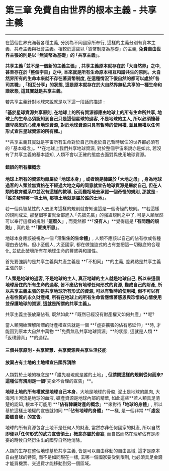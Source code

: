 # 第三章 免費自由世界的根本主義 - 共享主義

---

在這個世界充滿著各種主義, 分別為不同國家所奉行, 這樣的主義分別有資本主義、共產主義與社會主義。相較於這些以 ｢貨幣制度為基礎」的主義, **免費自由世界主張的則是以 ｢無貨幣為基礎」的 ｢共享主義」。**

**共享主義 ｢並不是一個新的主義主張」, 共享主義原本就存在於 **｢**大自然界**」**之中, 甚至存在於 **｢**整個宇宙**」**之中, 本來就是所有生命原本相互和諧共生的原則。**大自然界所有的生命**本來就不存在著貨幣制度**, 在這種情況下很自然的都可以處於**｢各司其職」**,** ｢相互分享」**的狀態, 這是**原本就存在於大自然界無私共享的一種生命和諧狀態, 這其實就是共享主義。**

若共享主義針對地球來說就是以下這一段話的描述 :

｢**基於星球資源共享原則, 在地球上的所有資源都應由地球上的所有生命所共享, 地球上的生命必須認知到自己只是這個星球的過客, 不是地球的主人, 所以必須懷著謙卑感恩的心使用地球資源, 對於地球資源只具有暫時的使用權, 並且無權以任何形式宣告星球資源的所有權。**」

**共享主義其實就是宇宙所有生命對於自己所處於自己暫時居住的世界都必須有的 ｢基本概念」。**在地球上我們共享地球資源, 對於整個宇宙來說亦是如此, 若沒有了共享主義的基本認知, 人類不會以正確的態度去面對與使用地球資源。

#### 錯誤的所有權概念

**地球上所有的資源均隸屬於 **｢**地球本身**」**, 或者說是隸屬於 **｢**大地之母**」**, 身為地球過客的人類並無資格在不經過大地之母的同意就宣告地球資源是屬於自己, **但在人類的教育體系中並沒有這樣的教導, 反而變相地去承認一個奇怪的規則, 那就是 :** ｢誰先發現哪一塊土地, 那塊土地就是屬於誰的土地」。**

若一個具智慧性的人去思考這樣的規則就會知道這是一個奇怪的規則。**若這樣的規則成立, 那整個宇宙就全部進入 ｢先搶先贏」的強盜規則之中了, 可是人類居然可以奉行這樣的規則 **｢**這麼久**」**, 而竟然都 **｢**沒有人**」**覺得這是 **｢**有問題的規則**」**, 真的是 **｢**匪夷所思**」。

地球本身應該被視為一個 **｢活生生的生命體」**, 人類不應該以自己的佔有欲或各種理由去佔有。但小至個人, 大至國家, 都在做強盜式的占有並把這一切徹底的合理化, 並依此破壞所有在地球生命的豐盛與和諧性。



首先要強調的是共享主義與共產主義是 **｢不相同」**的主義, 差異點是共享主義主張的是 :

**｢人類是地球的過客, 不是地球的主人, 真正地球的主人就是地球自己, 所以來這個地球居住的所有生命的過客, 皆不應佔有地球任何形式的資源, 變成自己的財產, 所以共享主義主張的是共享地球所有形式的資源, 可以有暫時的使用權, 但不可以有占有性質的永久財產權, 所有在地球上的所有生命皆應懷著感恩與珍惜的心情使用並保護地球的資源, 這就是所謂的共享主義」。**

共享主義主張放棄佔有, 既然如此** ｢既然已經沒有財產權又如何共產」**呢?

當人類開始理解所謂的財產權宣告就是一個 **｢虛妄擴張的佔有慾延伸」**時, 才能回到原本大自然中萬物 **｢免費無私共享地球資源」**的狀態, 這就是人類 **｢返璞歸真」**的過程。

#### 三個共享原則 - 共享智慧、共享資源與共享生活技能

#### 放棄占有土地的土地權宣告國界消除

人類對於土地的概念是** ｢誰先發現就是誰的土地」**, 但請問這樣的規則從何而來? 這種佔有規則是一個**｢完全不合理的宣告」**。

**地球土地的所有權就是地球自己本身**。大地是地球的骨骼, 泥土是地球的肌肉, 大海河川河流是地球的血液, 礦產資源是地球內部的精華, 如此這些**若人類具足清楚的認知, 根本不可能用 **｢**佔有隸屬財產的概念**」**來對待 **｢**地球的身體**」**, 所以基於這樣土地權的宣告就如同 **｢**佔有地球的身體**」**一樣, 是一個非常 **｢**虛妄膨脹自我**」**的宣告**。

地球的所有資源包含土地不是任何人的財產, 當然亦非任何國家的財產, 所以自然**即便以｢任何形式的武力宣告領土」概念亦屬於虛妄**, 而自然而然在理解佔有是虛妄的時候自然衍生出的國界自然地消除。

人類的生存在整個地球基於共享主義, 皆是可以自由移動的自由區域, 這才是原本自由星球的特質, 而不是如同現在一樣, 去哪一個國家要受到限制, 也必須具足金錢才能買機票、交通費才能移動到另一個區域。

